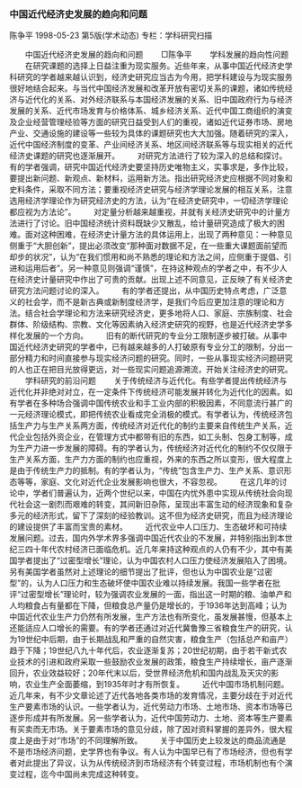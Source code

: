 ### 中国近代经济史发展的趋向和问题
陈争平
1998-05-23
第5版(学术动态)
专栏：学科研究扫描

　　中国近代经济史发展的趋向和问题
　　□陈争平
　　学科发展的趋向性问题
　　在研究课题的选择上日益注重为现实服务。近些年来，从事中国近代经济史学科研究的学者越来越认识到，经济史研究应当古为今用，把学科建设与为现实服务很好地结合起来。与当代中国经济发展和改革开放有密切关系的课题，诸如传统经济与近代化的关系、对外经济联系与本国经济发展的关系、旧中国政府行为与经济发展的关系、近代市场发育与价格体系、城乡经济关系、近代中国工商组织的演变及企业经营管理经验等方面的研究日益受到人们的重视，诸如近代证券市场、房地产业、交通设施的建设等一些较为具体的课题研究也大大加强。随着研究的深入，近代中国经济制度的变革、产业间经济关系、地区间经济联系等与现实相关的近代经济史课题的研究也逐渐展开。
　　对研究方法进行了较为深入的总结和探讨。有的学者强调，研究中国近代经济史要坚持历史唯物主义，实事求是，多作比较，要提出新问题、新观点、新材料，运用新方法。指出研究经济史应根据不同对象和史料条件，采取不同方法；要重视经济史研究与经济学理论发展的相互关系，注意选用经济学理论作为研究经济史的方法，认为“在经济史研究中，一切经济学理论都应视为方法论”。
　　对定量分析越来越重视，并就有关经济史研究中的计量方法进行了讨论。旧中国经济统计资料既缺少又散乱，给计量研究造成了极大的困难。面对这种困难，在经济史计量方法的具体运用上，出现了两种意见：一种意见侧重于“大胆创新”，提出必须改变“那种面对数据不足，在一些重大课题面前望而却步的状况”，认为“在我们惯用和尚不熟悉的理论和方法之间，应侧重于提倡、引进和运用后者”。另一种意见则强调“谨慎”，在持这种观点的学者之中，有不少人在经济史计量研究中作出了可贵的贡献。出现上述不同意见，正反映了有关经济史研究方法问题讨论的深入。
　　有的学者还提出，从中国历史特点考虑，广泛意义的社会学，而不是新古典或新制度经济学，是我们今后应更加注意的理论和方法。结合社会学理论和方法来研究经济史，更多地将人口、家庭、宗族制度、社会群体、阶级结构、宗教、文化等因素纳入经济史研究的视野，也是近代经济史学多样化发展的一个方向。
　　旧有的断代研究的专业分工限制逐步被打破。从事中国近代经济史研究的学者中，已有越来越多的人打破原有专业分工的限制，分出一部分精力和时间直接参与现实经济问题的研究。同时，一些从事现实经济问题研究的人也正在把目光放得更远，对一些现实问题追源溯流，开始关注经济史的研究。
　　学科研究的前沿问题
　　关于传统经济与近代化。有些学者提出传统经济与近代化并非绝对对立，在一定条件下传统经济可能发展并转化为近代化的因素。如有学者在多种场合强调中国传统农业和手工业内部的积极因素，不同意流行甚广的一元经济理论模式，即把传统农业看成完全消极的模式。有学者认为，传统经济包括生产力与生产关系两方面，传统经济对近代化的制约主要来自传统生产关系，近代企业包括外资企业，在管理方式中都带有旧的东西，如工头制、包身工制等，成为生产力进一步发展的障碍。有的学者认为，传统经济对近代化的制约不仅仅限于生产关系方面，生产力方面的制约也应重视，外来的东西之所以变形，很大程度上是由于传统生产力的抵制。有的学者认为，“传统”包含生产力、生产关系、意识形态等等，家庭、文化对近代企业发展影响也很大，不容忽视。
　　在这几年的讨论中，学者们普遍认为，近两个世纪以来，中国在内忧外患中实现从传统社会向现代社会这一剧烈而艰难的转变，其间新旧杂陈，呈现出丰富生动的经济现象和复杂多元的经济形式，留下了深刻的经验教训。这不但为经济史研究，而且为经济理论的建设提供了丰富而宝贵的素材。
　　近代农业中人口压力、生态破坏和可持续发展问题。过去，国内外学术界多强调中国近代农业的不发展，并特别指出到本世纪三四十年代农村经济已面临危机。近几年来持这种观点的人仍有不少，其中有美国学者提出了“过密型增长”理论，认为中国农村人口压力使经济发展陷入了困境。另有美国学者虽然对上述理论的细节提出了批评，但也认为中国农业是“过密型”的，认为人口压力和生态破坏使中国农业难以持续发展。我国一些学者在批评“过密型增长”理论时，较为强调农业发展的一面，指出这一时期的粮、油单产和人均粮食占有量都在下降，但粮食总产量仍是增长的，于1936年达到高峰；认为中国近代农业生产力仍然有所发展，生产方法也有所变化，虽发展甚慢，但基本上还能适应人口增长的需要。有的学者还通过对近代冀鲁豫三省粮食生产的研究，认为19世纪中后期，由于长期战乱和严重的自然灾害，粮食生产（包括总产和亩产）趋于下降；19世纪八九十年代后，农业逐渐复苏；20世纪初期，由于若干新式农业技术的引进和政府采取一些鼓励农业发展的政策，粮食生产持续增长，亩产逐渐回升，农业效益较好；20年代末以后，受世界经济危机和国内战乱及天灾的影响，农业生产全面萎缩，到1935年时才有所恢复。
　　近代中国市场机制问题。近几年来，有不少文章论述了近代各地各类市场的发育情况，主要分歧在于对近代生产要素市场的认识。一些学者认为，近代劳动力市场、土地市场、资本市场等已逐步形成并有所发展。另一些学者认为，近代中国劳动力、土地、资本等生产要素有买卖而无市场。关于要素市场的意见分歧，除了因对资料掌握的差异外，很大程度上是由于对“市场”的不同理解所致。
　　关于中国历史上较发达的商品流通是不是市场经济问题，史学界也有争议。有人认为中国早已有了市场经济，但也有学者对此提出了异议，认为从传统经济到市场经济有个转变过程，市场机制也有个演变过程，迄今中国尚未完成这种转变。
